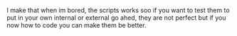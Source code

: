 I make that when im bored, the scripts works soo if you want to test them to put in your own internal or external go ahed,
they are not perfect but if you now how to code you can make them be better.
